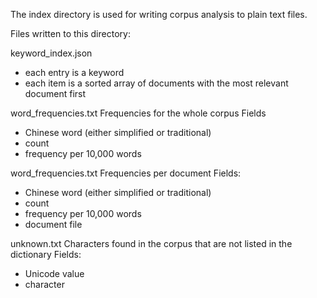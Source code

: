 The index directory is used for writing corpus analysis to plain text files.

Files written to this directory:

keyword_index.json
- each entry is a keyword
- each item is a sorted array of documents with the most relevant document first

word_frequencies.txt
Frequencies for the whole corpus
Fields
- Chinese word (either simplified or traditional)
- count
- frequency per 10,000 words

word_frequencies.txt
Frequencies per document
Fields:
- Chinese word (either simplified or traditional)
- count
- frequency per 10,000 words
- document file

unknown.txt
Characters found in the corpus that are not listed in the dictionary
Fields:
- Unicode value
- character
